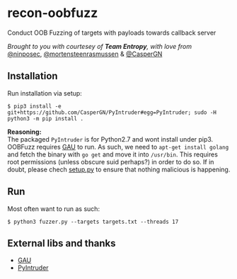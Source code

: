 # recon-oobfuzz

Conduct OOB Fuzzing of targets with payloads towards callback server

*Brought to you with courtesey of **Team Entropy**, with love from*  
[@ninposec](https://github.com/ninposec), [@mortensteenrasmussen](https://github.com/mortensteenrasmussen) & [@CasperGN](https://github.com/CasperGN)

## Installation

Run installation via setup:
```
$ pip3 install -e git+https://github.com/CasperGN/PyIntruder#egg=PyIntruder; sudo -H python3 -m pip install .
```

**Reasoning:**  
The packaged `PyIntruder` is for Python2.7 and wont install under pip3.
OOBFuzz requires [GAU](https://github.com/lc/gau) to run. As such, we need to `apt-get install golang` and fetch the binary with `go get` and move it into `/usr/bin`.
This requires root permissions (unless obscure suid perhaps?) in order to do so. 
If in doubt, please chech [setup.py](setup.py) to ensure that nothing malicious is happening.

## Run

Most often want to run as such:  
```
$ python3 fuzzer.py --targets targets.txt --threads 17
```

## External libs and thanks
  
- [GAU](https://github.com/lc/gau)
- [PyIntruder](https://github.com/sirpsycho/PyIntruder)
